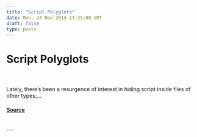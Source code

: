```yaml
---
title: "Script Polyglots"
date: Mon, 24 Nov 2014 13:25:00 GMT
draft: false
type: posts
---
```

# Script Polyglots

<br/>

<br/>
Lately, there’s been a resurgence of interest in hiding script inside files of other types;...

#### [Source](https://docs.microsoft.com/archive/blogs/ieinternals/script-polyglots)

<br/>
---
